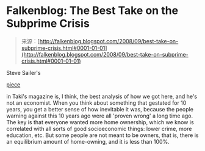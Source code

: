 <!--yml
category: 未分类
date: 2024-05-12 22:57:05
-->

# Falkenblog: The Best Take on the Subprime Crisis

> 来源：[http://falkenblog.blogspot.com/2008/09/best-take-on-subprime-crisis.html#0001-01-01](http://falkenblog.blogspot.com/2008/09/best-take-on-subprime-crisis.html#0001-01-01)

Steve Sailer's

[piece](http://www.takimag.com/site/article/the_diversity_recession_or_how_affirmative_action_helped_cause_the_housing/)

in Taki's magazine is, I think, the best analysis of how we got here, and he's not an economist. When you think about something that gestated for 10 years, you get a better sense of how inevitable it was, because the people warning against this 10 years ago were all 'proven wrong' a long time ago. The key is that everyone wanted more home ownership, which we know is correlated with all sorts of good socioeconomic things: lower crime, more education, etc. But some people are not meant to be owners, that is, there is an equilibrium amount of home-owning, and it is less than 100%.